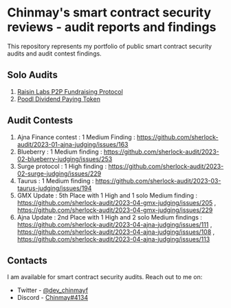 # Chinmay's smart contract security reviews - audit reports and findings

This repository represents my portfolio of public smart contract security audits and audit contest findings.

## Solo Audits

1. [Raisin Labs P2P Fundraising Protocol](https://github.com/chinmay-farkya/Audits/blob/main/solo/Raisin-p2p-fundraising.pdf)
2. [Poodl Dividend Paying Token](https://github.com/chinmay-farkya/Audits/blob/main/solo/poodltech-dividend-paying-token.md)

## Audit Contests
1. Ajna Finance contest : 1 Medium Finding : https://github.com/sherlock-audit/2023-01-ajna-judging/issues/163
2. Blueberry : 1 Medium finding : https://github.com/sherlock-audit/2023-02-blueberry-judging/issues/253
3. Surge protocol : 1 High finding : https://github.com/sherlock-audit/2023-02-surge-judging/issues/229
4. Taurus : 1 Medium finding : https://github.com/sherlock-audit/2023-03-taurus-judging/issues/194
5. GMX Update : 5th Place with 1 High and 1 solo Medium finding : https://github.com/sherlock-audit/2023-04-gmx-judging/issues/205 , https://github.com/sherlock-audit/2023-04-gmx-judging/issues/229
6. Ajna Update : 2nd Place with 1 High and 2 solo Medium findings : https://github.com/sherlock-audit/2023-04-ajna-judging/issues/111 , https://github.com/sherlock-audit/2023-04-ajna-judging/issues/108 , https://github.com/sherlock-audit/2023-04-ajna-judging/issues/113

## Contacts

I am available for smart contract security audits. Reach out to me on:

- Twitter - [@dev_chinmayf](https://twitter.com/dev_chinmayf)
- Discord - [Chinmay#4134](https://discordapp.com/users/732959289139789875)
